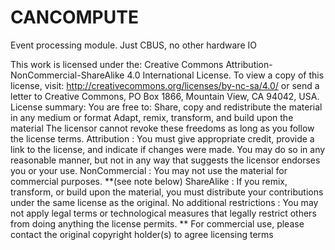 # CANCOMPUTE
Event processing module. Just CBUS, no other hardware IO

This work is licensed under the:
      Creative Commons Attribution-NonCommercial-ShareAlike 4.0 International License.
   To view a copy of this license, visit:
      http://creativecommons.org/licenses/by-nc-sa/4.0/
   or send a letter to Creative Commons, PO Box 1866, Mountain View, CA 94042, USA.
   License summary:
    You are free to:
      Share, copy and redistribute the material in any medium or format
      Adapt, remix, transform, and build upon the material
    The licensor cannot revoke these freedoms as long as you follow the license terms.
    Attribution : You must give appropriate credit, provide a link to the license,
                   and indicate if changes were made. You may do so in any reasonable manner,
                   but not in any way that suggests the licensor endorses you or your use.
    NonCommercial : You may not use the material for commercial purposes. **(see note below)
    ShareAlike : If you remix, transform, or build upon the material, you must distribute
                  your contributions under the same license as the original.
    No additional restrictions : You may not apply legal terms or technological measures that
                                  legally restrict others from doing anything the license permits.
   ** For commercial use, please contact the original copyright holder(s) to agree licensing terms
